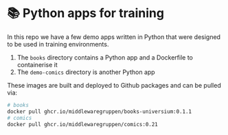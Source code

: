 # 📚 Python apps for training

In this repo we have a few demo apps written in Python that were designed to be
used in training environments.

1. The `books` directory contains a Python app and a Dockerfile to containerise
   it
2. The `demo-comics` directory is another Python app

These images are built and deployed to Github packages and can be pulled via:

```bash
# books
docker pull ghcr.io/middlewaregruppen/books-universium:0.1.1
# comics
docker pull ghcr.io/middlewaregruppen/comics:0.21
```
